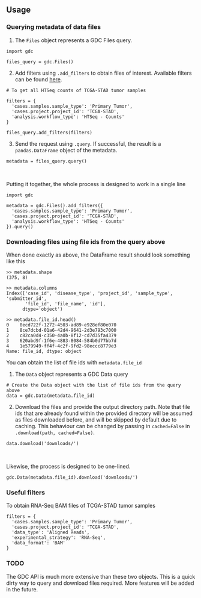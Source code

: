 ## Usage

### Querying metadata of data files
1. The `Files` object represents a GDC Files query.
```
import gdc

files_query = gdc.Files()
```
2. Add filters using `.add_filters` to obtain files of interest. Available filters can be found [here](https://docs.gdc.cancer.gov/API/Users_Guide/Appendix_A_Available_Fields/).
```
# To get all HTSeq counts of TCGA-STAD tumor samples

filters = {
  'cases.samples.sample_type': 'Primary Tumor',
  'cases.project.project_id': 'TCGA-STAD',
  'analysis.workflow_type': 'HTSeq - Counts'
}

files_query.add_filters(filters)
```
3. Send the request using `.query`. If successful, the result is a `pandas.DataFrame` object of the metadata.
```
metadata = files_query.query()
```
<br>

Putting it together, the whole process is designed to work in a single line
```
import gdc

metadata = gdc.Files().add_filters({
  'cases.samples.sample_type': 'Primary Tumor',
  'cases.project.project_id': 'TCGA-STAD',
  'analysis.workflow_type': 'HTSeq - Counts'
}).query()
```

### Downloading files using file ids from the query above
When done exactly as above, the DataFrame result should look something like this
```
>> metadata.shape
(375, 8)

>> metadata.columns
Index(['case_id', 'disease_type', 'project_id', 'sample_type', 'submitter_id',
       'file_id', 'file_name', 'id'],
      dtype='object')

>> metadata.file_id.head()
0    0ecd722f-1272-4503-ad89-e928ef80e070
1    8ce7dcbd-01a6-42d4-9641-2d3e793c7000
2    c82ca0d4-c350-4a0b-8f12-cd7d35fa4379
3    620abd9f-1f6e-4883-8084-584b0d77bb7d
4    1e579949-ff4f-4c2f-9fd2-98eccc8779e3
Name: file_id, dtype: object
```
You can obtain the list of file ids with `metadata.file_id`

1. The `Data` object represents a GDC Data query
```
# Create the Data object with the list of file ids from the query above
data = gdc.Data(metadata.file_id)
```
2. Download the files and provide the output directory path. Note that file ids that are already found within the 
provided directory will be assumed as files downloaded before, and will be skipped by default due to caching. 
This behaviour can be changed by passing in `cached=False` in `.download(path, cached=False)`.
```
data.download('downloads/')
```
<br>

Likewise, the process is designed to be one-lined.
```
gdc.Data(metadata.file_id).download('downloads/')
```

### Useful filters
To obtain RNA-Seq BAM files of TCGA-STAD tumor samples
```
filters = {
  'cases.samples.sample_type': 'Primary Tumor',
  'cases.project.project_id': 'TCGA-STAD',
  'data_type': 'Aligned Reads',
  'experimental_strategy': 'RNA-Seq',
  'data_format': 'BAM'
}
```

### TODO
The GDC API is much more extensive than these two objects. This is a quick dirty way to query and download files required.
More features will be added in the future.
